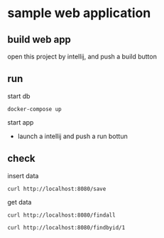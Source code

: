 # sample web application

## build web app

open this project by intellij, and push a build button

## run

start db

```shell
docker-compose up
```

start app

- launch a intellij and push a run bottun

## check

insert data

```shell
curl http://localhost:8080/save
```

get data

```shell
curl http://localhost:8080/findall
```

```shell
curl http://localhost:8080/findbyid/1
```
